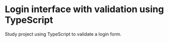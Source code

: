 # Login interface with validation using TypeScript

Study project using TypeScript to validate a login form.